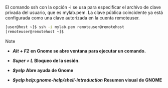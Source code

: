
 El comando ssh con la opción -i se usa para especificar el archivo de clave privada del
usuario, que es mylab.pem. La clave pública coincidente ya está configurada como una clave
autorizada en la cuenta remoteuser.

```bash
[user@host ~]$ ssh -i mylab.pem remoteuser@remotehost
[remoteuser@remotehost ~]$
```

>[!NOTE]
>
>- ***Alt + F2*** **en Gnome se abre ventana para  ejecutar un comando.**
>
>- ***Super + L*** **Bloqueo de la sesión.**
>
>- ***$yelp*** **Abre ayuda de Gnome**
>
>- ***$yelp help:gnome-help/shell-introduction***  **Resumen visual de GNOME**
